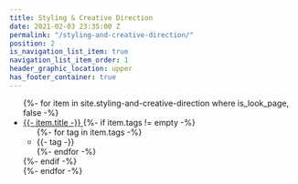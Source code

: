 ```yaml
---
title: Styling & Creative Direction
date: 2021-02-03 23:35:00 Z
permalink: "/styling-and-creative-direction/"
position: 2
is_navigation_list_item: true
navigation_list_item_order: 1
header_graphic_location: upper
has_footer_container: true
---
```


<!-- {%- include page_header.html -%} -->
<ul class="content_container-project_list_wrapper-client_list_wrapper">
	{%- for item in site.styling-and-creative-direction where is_look_page, false -%}
		<li class="project_list_wrapper-client_list_wrapper-project_list_item-client_list_item">
			<a class="--anchor_styling" href="{{- item.url -}}">
				{{- item.title -}}
			</a>
			{%- if item.tags != empty -%}
				<ul class="project_list_wrapper-client_list_wrapper-tag_list_wrapper">
					{%- for tag in item.tags -%}
						<li class="tag_list_wrapper-tag_list_item">
							{{- tag -}}
						</li>
					{%- endfor -%}
				</ul>
			{%- endif -%}
		</li>
	{%- endfor -%}
</ul>
